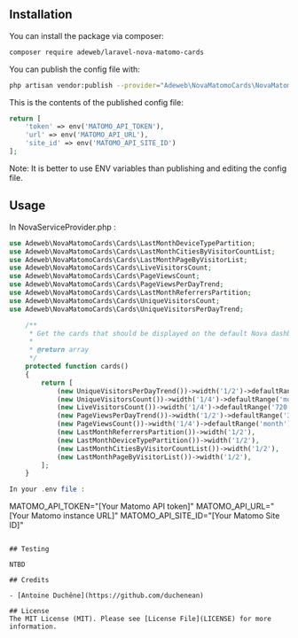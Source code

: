 
## Installation

You can install the package via composer:

```bash
composer require adeweb/laravel-nova-matomo-cards
```

You can publish the config file with:
```bash
php artisan vendor:publish --provider="Adeweb\NovaMatomoCards\NovaMatomoCardsServiceProvider" --tag="config"
```

This is the contents of the published config file:

```php
return [
    'token' => env('MATOMO_API_TOKEN'),
    'url' => env('MATOMO_API_URL'),
    'site_id' => env('MATOMO_API_SITE_ID')
];
```

Note: It is better to use ENV variables than publishing and editing the config file.

## Usage
In NovaServiceProvider.php :

```php
use Adeweb\NovaMatomoCards\Cards\LastMonthDeviceTypePartition;
use Adeweb\NovaMatomoCards\Cards\LastMonthCitiesByVisitorCountList;
use Adeweb\NovaMatomoCards\Cards\LastMonthPageByVisitorList;
use Adeweb\NovaMatomoCards\Cards\LiveVisitorsCount;
use Adeweb\NovaMatomoCards\Cards\PageViewsCount;
use Adeweb\NovaMatomoCards\Cards\PageViewsPerDayTrend;
use Adeweb\NovaMatomoCards\Cards\LastMonthReferrersPartition;
use Adeweb\NovaMatomoCards\Cards\UniqueVisitorsCount;
use Adeweb\NovaMatomoCards\Cards\UniqueVisitorsPerDayTrend;

    /**
     * Get the cards that should be displayed on the default Nova dashboard.
     *
     * @return array
     */
    protected function cards()
    {
        return [
            (new UniqueVisitorsPerDayTrend())->width('1/2')->defaultRange('30'),
            (new UniqueVisitorsCount())->width('1/4')->defaultRange('month'),
            (new LiveVisitorsCount())->width('1/4')->defaultRange('720'),
            (new PageViewsPerDayTrend())->width('1/2')->defaultRange('30'),
            (new PageViewsCount())->width('1/4')->defaultRange('month'),
            (new LastMonthReferrersPartition())->width('1/2'),
            (new LastMonthDeviceTypePartition())->width('1/2'),
            (new LastMonthCitiesByVisitorCountList())->width('1/2'),
            (new LastMonthPageByVisitorList())->width('1/2'),
        ];
    }

In your .env file : 

```
MATOMO_API_TOKEN="[Your Matomo API token]"
MATOMO_API_URL="[Your Matomo instance URL]"
MATOMO_API_SITE_ID="[Your Matomo Site ID]"
```

## Testing

NTBD

## Credits

- [Antoine Duchêne](https://github.com/duchenean)

## License
The MIT License (MIT). Please see [License File](LICENSE) for more information.

